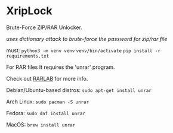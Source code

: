 # XripLock
Brute-Force ZIP/RAR Unlocker.

*uses dictionary attack to brute-force the password for zip/rar file*

must:
       `python3 -m venv venv`
       `venv/bin/activate`
       `pip install -r requirements.txt`

For RAR files It requires the 'unrar' program.

Check out [RARLAB](https://www.rarlab.com/rar_add.htm) for more info.

  Debian/Ubuntu-based distros:
  `sudo apt-get install unrar`

  Arch Linux:
    `sudo pacman -S unrar`

  Fedora:
    `sudo dnf install unrar`

MacOS:
  `brew install unrar`
